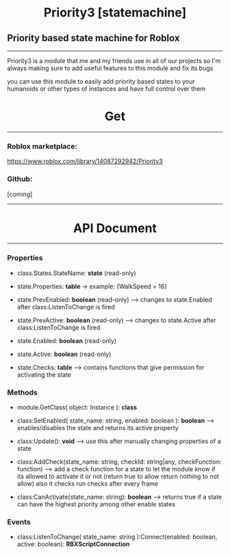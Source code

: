 # <div align="center">Priority3 [statemachine]</div>
## Priority based state machine for Roblox
<hr>

Priority3 is a module that me and my friends use in all of our projects so I'm always making sure to add useful features to this module and fix its bugs

you can use this module to easily add priority based states to your humanoids or other types of instances and have full control over them

# <div align="center">Get</div>
<hr>

### Roblox marketplace:
https://www.roblox.com/library/14087292942/Priority3

### Github:
[coming]
<hr>

# <div align="center">API Document</div>
<hr>

### **Properties**

* class.States.StateName: **state** (read-only)

* state.Properties: **table** → example: {WalkSpeed = 16}

* state.PrevEnabled: **boolean** (read-only) --> changes to state.Enabled after class:ListenToChange is fired

* state.PrevActive: **boolean** (read-only) --> changes to state.Active after class:ListenToChange is fired

* state.Enabled: **boolean** (read-only)

* state.Active: **boolean** (read-only)

* state.Checks: **table** --> contains functions that give permission for activating the state

### **Methods**

* module.GetClass( object: Instance ): **class**

* class:SetEnabled( state_name: string, enabled: boolean ): **boolean** --> enables/disables the state and returns its active property

* class:Update(): **void** --> use this after manually changing properties of a state

* class:AddCheck(state_name: string, checkId: string|any, checkFunction: function) --> add a check function for a state to let the module know if its allowed to activate it or not (return true to allow return nothing to not allow) also it checks run checks after every frame

* class:CanActivate(state_name: string): **boolean** --> returns true if a state can have the highest priority among other enable states

### **Events**
* class:ListenToChange( state_name: string ):Connect(enabled: boolean, active: boolean): **RBXScriptConnection**
